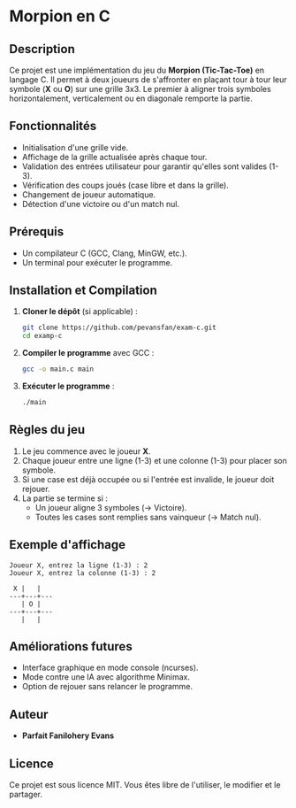 # Morpion en C

## Description
Ce projet est une implémentation du jeu du **Morpion (Tic-Tac-Toe)** en langage C. Il permet à deux joueurs de s'affronter en plaçant tour à tour leur symbole (**X** ou **O**) sur une grille 3x3. Le premier à aligner trois symboles horizontalement, verticalement ou en diagonale remporte la partie.

## Fonctionnalités
- Initialisation d'une grille vide.
- Affichage de la grille actualisée après chaque tour.
- Validation des entrées utilisateur pour garantir qu'elles sont valides (1-3).
- Vérification des coups joués (case libre et dans la grille).
- Changement de joueur automatique.
- Détection d'une victoire ou d'un match nul.

## Prérequis
- Un compilateur C (GCC, Clang, MinGW, etc.).
- Un terminal pour exécuter le programme.

## Installation et Compilation
1. **Cloner le dépôt** (si applicable) :
   ```sh
   git clone https://github.com/pevansfan/exam-c.git
   cd examp-c
   ```

2. **Compiler le programme** avec GCC :
   ```sh
   gcc -o main.c main
   ```

3. **Exécuter le programme** :
   ```sh
   ./main
   ```

## Règles du jeu
1. Le jeu commence avec le joueur **X**.
2. Chaque joueur entre une ligne (1-3) et une colonne (1-3) pour placer son symbole.
3. Si une case est déjà occupée ou si l'entrée est invalide, le joueur doit rejouer.
4. La partie se termine si :
   - Un joueur aligne 3 symboles (→ Victoire).
   - Toutes les cases sont remplies sans vainqueur (→ Match nul).

## Exemple d'affichage
```
Joueur X, entrez la ligne (1-3) : 2
Joueur X, entrez la colonne (1-3) : 2

 X |   |  
---+---+---
   | O |  
---+---+---
   |   |  
```

## Améliorations futures
- Interface graphique en mode console (ncurses).
- Mode contre une IA avec algorithme Minimax.
- Option de rejouer sans relancer le programme.

## Auteur
- **Parfait Fanilohery Evans**

## Licence
Ce projet est sous licence MIT. Vous êtes libre de l'utiliser, le modifier et le partager.